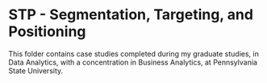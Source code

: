 # STP - Segmentation, Targeting, and Positioning
This folder contains case studies completed during my graduate studies, in Data Analytics, with a concentration in Business Analytics, at Pennsylvania State University.
